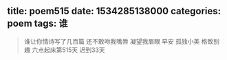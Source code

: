 title: poem515
date: 1534285138000
categories: poem
tags: 谁
---
> 谁让你情诗写了几百篇
还不敢吻我嘴唇
凝望我眉眼
早安
孤独小美
格致别趣
六点起床第515天 迟到33天